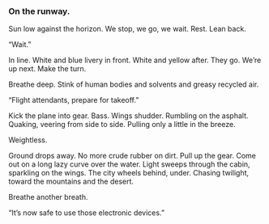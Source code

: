 ### On the runway.

Sun low against the horizon. We stop, we go, we wait. Rest. Lean back.

“Wait.”

In line. White and blue livery in front. White and yellow after. They go. We’re up next. Make the turn.

Breathe deep. Stink of human bodies and solvents and greasy recycled air. 

“Flight attendants, prepare for takeoff.”

Kick the plane into gear. Bass. Wings shudder. Rumbling on the asphalt. Quaking, veering from side to side. Pulling only a little in the breeze.

Weightless.

Ground drops away. No more crude rubber on dirt. Pull up the gear. Come out on a long lazy curve over the water. Light sweeps through the cabin, sparkling on the wings. The city wheels behind, under. Chasing twilight, toward the mountains and the desert.

Breathe another breath.

“It’s now safe to use those electronic devices.”